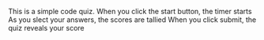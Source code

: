 This is a simple code quiz.
When you click the start button, the timer starts
As you slect your answers, the scores are tallied 
When you click submit, the quiz reveals your score